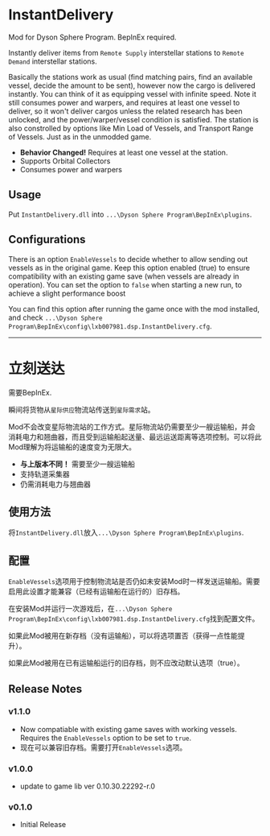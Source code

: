 # InstantDelivery 

Mod for Dyson Sphere Program. BepInEx required.

Instantly deliver items from `Remote Supply` interstellar stations to `Remote Demand` interstellar stations.

Basically the stations work as usual (find matching pairs, find an available vessel, decide the amount to be sent), however now the cargo is delivered instantly. You can think of it as equipping vessel with infinite speed. Note it still consumes power and warpers, and requires at least one vessel to deliver, so it won't deliver cargos unless the related research has been unlocked, and the power/warper/vessel condition is satisfied. The station is also constrolled by options like Min Load of Vessels, and Transport Range of Vessels. Just as in the unmodded game.

- **Behavior Changed!** Requires at least one vessel at the station.
- Supports Orbital Collectors
- Consumes power and warpers

## Usage

Put `InstantDelivery.dll` into `...\Dyson Sphere Program\BepInEx\plugins`.

## Configurations

There is an option `EnableVessels` to decide whether to allow sending out vessels as in the original game. Keep this option enabled (true) to ensure compatibility with an existing game save (when vessels are already in operation). You can set the option to `false` when starting a new run, to achieve a slight performance boost

You can find this option after running the game once with the mod installed, and check `...\Dyson Sphere Program\BepInEx\config\lxb007981.dsp.InstantDelivery.cfg`.

------------------------------------------------------------------------
# 立刻送达 

需要BepInEx.

瞬间将货物从`星际供应`物流站传送到`星际需求`站。

Mod不会改变星际物流站的工作方式。星际物流站仍需要至少一艘运输船，并会消耗电力和翘曲器，而且受到运输船起送量、最远运送距离等选项控制。可以将此Mod理解为将运输船的速度变为无限大。

- **与上版本不同！** 需要至少一艘运输船
- 支持轨道采集器
- 仍需消耗电力与翘曲器

## 使用方法

将`InstantDelivery.dll`放入`...\Dyson Sphere Program\BepInEx\plugins`.

## 配置

`EnableVessels`选项用于控制物流站是否仍如未安装Mod时一样发送运输船。需要启用此设置才能兼容（已经有运输船在运行的）旧存档。

在安装Mod并运行一次游戏后，在`...\Dyson Sphere Program\BepInEx\config\lxb007981.dsp.InstantDelivery.cfg`找到配置文件。

如果此Mod被用在新存档（没有运输船），可以将选项置否（获得一点性能提升）。

如果此Mod被用在已有运输船运行的旧存档，则不应改动默认选项（true）。

## Release Notes

### v1.1.0

- Now compatiable with existing game saves with working vessels. Requires the `EnableVessels` option to be set to `true`.
- 现在可以兼容旧存档。需要打开`EnableVessels`选项。

### v1.0.0

- update to game lib ver 0.10.30.22292-r.0

### v0.1.0

- Initial Release

